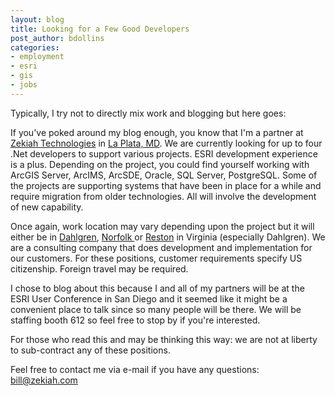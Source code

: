 ```yaml
---
layout: blog
title: Looking for a Few Good Developers
post_author: bdollins
categories:
- employment
- esri
- gis
- jobs
---
```


Typically, I try not to directly mix work and blogging but here goes:

If you've poked around my blog enough, you know that I'm a partner at <a href="http://www.zekiah.com">Zekiah Technologies</a> in <a href="http://http://maps.google.com/maps?sourceid=navclient&amp;ie=UTF-8&amp;rlz=1T4GGIH_enUS258US258&amp;q=la+plata,MD&amp;um=1&amp;sa=X&amp;oi=geocode_result&amp;resnum=1&amp;ct=title">La Plata, MD</a>. We are currently looking for up to four .Net developers to support various projects. ESRI development experience is a plus. Depending on the project, you could find yourself working with ArcGIS Server, ArcIMS, ArcSDE, Oracle, SQL Server, PostgreSQL. Some of the projects are supporting systems that have been in place for a while and require migration from older technologies. All will involve the development of new capability.

Once again, work location may vary depending upon the project but it will either be in <a href="http://maps.google.com/maps?sourceid=navclient&amp;ie=UTF-8&amp;rlz=1T4GGIH_enUS258US258&amp;q=Dahlgren+va&amp;um=1&amp;sa=X&amp;oi=geocode_result&amp;resnum=1&amp;ct=title">Dahlgren</a>, <a href="http://maps.google.com/maps?sourceid=navclient&amp;ie=UTF-8&amp;rlz=1T4GGIH_enUS258US258&amp;q=norfolk+va&amp;um=1&amp;sa=X&amp;oi=geocode_result&amp;resnum=1&amp;ct=title">Norfolk </a>or <a href="http://maps.google.com/maps?sourceid=navclient&amp;ie=UTF-8&amp;rlz=1T4GGIH_enUS258US258&amp;q=reston+va&amp;um=1&amp;sa=X&amp;oi=geocode_result&amp;resnum=1&amp;ct=title">Reston</a> in Virginia (especially Dahlgren). We are a consulting company that does development and implementation for our customers. For these positions, customer requirements specify US citizenship. Foreign travel may be required.

I chose to blog about this because I and all of my partners will be at the ESRI User Conference in San Diego and it seemed like it might be a convenient place to talk since so many people will be there. We will be staffing booth 612 so feel free to stop by if you're interested. 

For those who read this and may be thinking this way: we are not at liberty to sub-contract any of these positions.

Feel free to contact me via e-mail if you have any questions: bill@zekiah.com